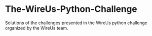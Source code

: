 # The-WireUs-Python-Challenge
Solutions of the challenges presented in the WireUs python challenge organized by the WireUs team. 
